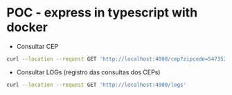 # POC - express in typescript with docker

- Consultar CEP

```sh
curl --location --request GET 'http://localhost:4000/cep?zipcode=54735200'
```

- Consultar LOGs (registro das consultas dos CEPs)

```sh
curl --location --request GET 'http://localhost:4000/logs'
```
